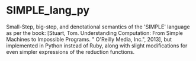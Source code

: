 # SIMPLE_lang_py
Small-Step, big-step, and denotational semantics of the 'SIMPLE' language
as per the book:
  [Stuart, Tom. Understanding Computation: From Simple Machines to Impossible Programs. " O'Reilly Media, Inc.", 2013],
but implemented in Python instead of Ruby, along with slight modifications for even simpler expressions
of the reduction functions.
